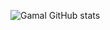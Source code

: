 ![Gamal GitHub stats](https://github-readme-stats.vercel.app/api?username=Jamalnaserhasan&show_icons=true&custom_title=Gamal%20Nasser%20👋&theme=tokyonight&border_radius=0&icon_color=currentColor&title_color=currentColor&text_color=currentColor&hide_border=true&bg_color=22272e)
